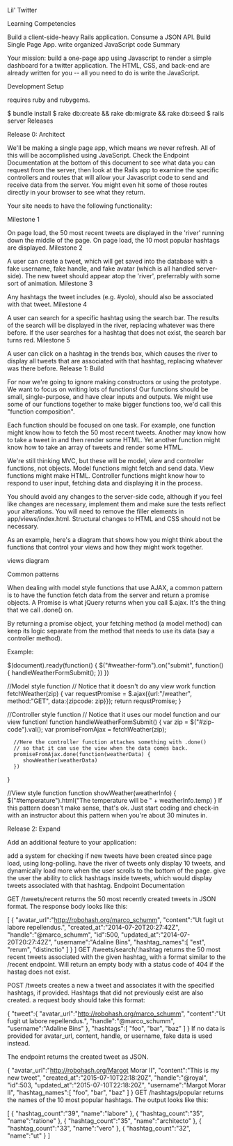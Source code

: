 Lil' Twitter

Learning Competencies

Build a client-side-heavy Rails application.
Consume a JSON API.
Build Single Page App.
write organized JavaScript code
Summary

Your mission: build a one-page app using Javascript to render a simple dashboard for a twitter application. The HTML, CSS, and back-end are already written for you -- all you need to do is write the JavaScript.

Development Setup

requires ruby and rubygems.

$ bundle install
$ rake db:create && rake db:migrate && rake db:seed
$ rails server
Releases

Release 0: Architect

We'll be making a single page app, which means we never refresh. All of this will be accomplished using JavaScript. Check the Endpoint Documentation at the bottom of this document to see what data you can request from the server, then look at the Rails app to examine the specific controllers and routes that will allow your Javascript code to send and receive data from the server. You might even hit some of those routes directly in your browser to see what they return.

Your site needs to have the following functionality:

Milestone 1

On page load, the 50 most recent tweets are displayed in the 'river' running down the middle of the page.
On page load, the 10 most popular hashtags are displayed.
Milestone 2

A user can create a tweet, which will get saved into the database with a fake username, fake handle, and fake avatar (which is all handled server-side).
The new tweet should appear atop the 'river', preferrably with some sort of animation.
Milestone 3

Any hashtags the tweet includes (e.g. #yolo), should also be associated with that tweet.
Milestone 4

A user can search for a specific hashtag using the search bar. The results of the search will be displayed in the river, replacing whatever was there before.
If the user searches for a hashtag that does not exist, the search bar turns red.
Milestone 5

A user can click on a hashtag in the trends box, which causes the river to display all tweets that are associated with that hashtag, replacing whatever was there before.
Release 1: Build

For now we're going to ignore making constructors or using the prototype. We want to focus on writing lots of functions! Our functions should be small, single-purpose, and have clear inputs and outputs. We might use some of our functions together to make bigger functions too, we'd call this "function composition".

Each function should be focused on one task. For example, one function might know how to fetch the 50 most recent tweets. Another may know how to take a tweet in and then render some HTML. Yet another function might know how to take an array of tweets and render some HTML.

We're still thinking MVC, but these will be model, view and controller functions, not objects. Model functions might fetch and send data. View functions might make HTML. Controller functions might know how to respond to user input, fetching data and displaying it in the process.

You should avoid any changes to the server-side code, although if you feel like changes are necessary, implement them and make sure the tests reflect your alterations. You will need to remove the filler elements in app/views/index.html. Structural changes to HTML and CSS should not be necessary.

As an example, here's a diagram that shows how you might think about the functions that control your views and how they might work together.

views diagram

Common patterns

When dealing with model style functions that use AJAX, a common pattern is to have the function fetch data from the server and return a promise objects. A Promise is what jQuery returns when you call $.ajax. It's the thing that we call .done() on.

By returning a promise object, your fetching method (a model method) can keep its logic separate from the method that needs to use its data (say a controller method).

Example:

   $(document).ready(function() {
      $("#weather-form").on("submit", function() {
         handleWeatherFormSubmit();
      })
   })

   //Model style function
   // Notice that it doesn't do any view work
   function fetchWeather(zip) {
      var requestPromise = $.ajax({url:"/weather", method:"GET", data:{zipcode: zip}});
      return requstPromise;
   }

   //Controller style function
   // Notice that it uses our model function and our view function!
   function handleWeatherFormSubmit() {
      var zip = $("#zip-code").val();
      var promiseFromAjax = fetchWeather(zip);

      //Here the controller function attaches something with .done()
      // so that it can use the view when the data comes back.
      promiseFromAjax.done(function(weatherData) {
         showWeather(weatherData)
      })
   }

   //View style function
   function showWeather(weatherInfo) {
      $("#temperature").html("The temperature will be " + weatherInfo.temp)
   }
If this pattern doesn't make sense, that's ok. Just start coding and check-in with an instructor about this pattern when you're about 30 minutes in.

Release 2: Expand

Add an additional feature to your application:

add a system for checking if new tweets have been created since page load, using long-polling.
have the river of tweets only display 10 tweets, and dynamically load more when the user scrolls to the bottom of the page.
give the user the ability to click hashtags inside tweets, which would display tweets associated with that hashtag.
Endpoint Documentation

GET /tweets/recent returns the 50 most recently created tweets in JSON format. The response body looks like this:

[
   {
      "avatar_url":"http://robohash.org/marco_schumm",
      "content":"Ut fugit ut labore repellendus.",
      "created_at":"2014-07-20T20:27:42Z",
      "handle":"@marco_schumm",
      "id":500,
      "updated_at":"2014-07-20T20:27:42Z",
      "username":"Adaline Bins",
      "hashtag_names":[
         "est",
         "rerum",
         "distinctio"
      ]
   }
]
GET /tweets/search/:hashtag returns the 50 most recent tweets associated with the given hashtag, with a format similar to the /recent endpoint. Will return an empty body with a status code of 404 if the hastag does not exist.

POST /tweets creates a new a tweet and associates it with the specified hashtags, if provided. Hashtags that did not previously exist are also created. a request body should take this format:

{
   "tweet":{
      "avatar_url":"http://robohash.org/marco_schumm",
      "content":"Ut fugit ut labore repellendus.",
      "handle":"@marco_schumm",
      "username":"Adaline Bins"
   },
   "hashtags":[
      "foo",
      "bar",
      "baz"
   ]
}
If no data is provided for avatar_url, content, handle, or username, fake data is used instead.

The endpoint returns the created tweet as JSON.

{
   "avatar_url":"http://robohash.org/Margot Morar II",
   "content":"This is my new tweet",
   "created_at":"2015-07-10T22:18:20Z",
   "handle":"@royal",
   "id":503,
   "updated_at":"2015-07-10T22:18:20Z",
   "username":"Margot Morar II",
   "hashtag_names":[
      "foo",
      "bar",
      "baz"
   ]
}
GET /hashtags/popular returns the names of the 10 most popular hashtags. The output looks like this:

[
   {
      "hashtag_count":"39",
      "name":"labore"
   },
   {
      "hashtag_count":"35",
      "name":"ratione"
   },
   {
      "hashtag_count":"35",
      "name":"architecto"
   },
   {
      "hashtag_count":"33",
      "name":"vero"
   },
   {
      "hashtag_count":"32",
      "name":"ut"
   }
]
